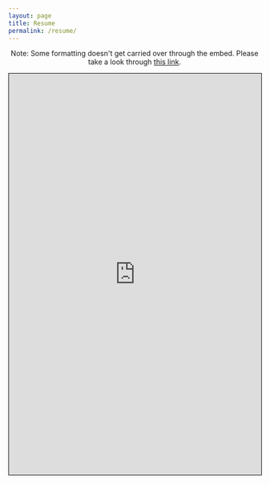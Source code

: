 ```yaml
---
layout: page
title: Resume
permalink: /resume/
---
```


<div style="text-align:center;">
    <p> Note: Some formatting doesn't get carried over through the embed. Please take a look through <a href="https://docs.google.com/document/d/1VsfoBA_AFH_BlUWemiXoLle6MfdWtyQ6a_rfejVv1W8/edit?usp=sharing">this link</a>. </p>
<iframe src="https://docs.google.com/document/d/1VsfoBA_AFH_BlUWemiXoLle6MfdWtyQ6a_rfejVv1W8/pub?embedded=true" width="720" height="800" style="border:1px solid black; max-width:100%"></iframe>
</div>